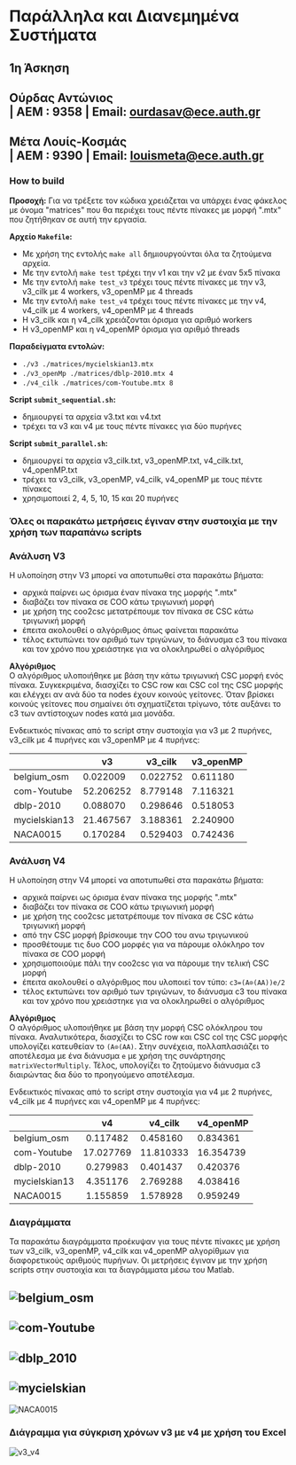 # **Παράλληλα και Διανεμημένα Συστήματα**  
## **1η Άσκηση**
## Ούρδας Αντώνιος <br /> | ΑΕΜ : 9358 | Email: ourdasav@ece.auth.gr
## Μέτα Λουίς-Κοσμάς <br /> | AEM : 9390 | Email: louismeta@ece.auth.gr  


### **How to build**  

**Προσοχή:** Για να τρέξετε τον κώδικα χρειάζεται να υπάρχει ένας φάκελος με όνομα "matrices" που θα περιέχει τους πέντε πίνακες με μορφή ".mtx" που ζητήθηκαν σε αυτή την εργασία.  

**Αρχείο ```Makefile```:**  
   + Με χρήση της εντολής ```make all``` δημιουργούνται όλα τα ζητούμενα αρχεία.
   + Με την εντολή ``` make test ``` τρέχει την v1 και την v2 με έναν 5x5 πίνακα
   + Με την εντολή ``` make test_v3 ``` τρέχει τους πέντε πίνακες με την v3, v3_cilk με 4 workers, v3_openMP με 4 threads
   + Με την εντολή ``` make test_v4 ``` τρέχει τους πέντε πίνακες με την v4, v4_cilk με 4 workers, v4_openMP με 4 threads
   + H v3_cilk και η v4_cilk χρειάζονται όρισμα για αριθμό workers
   + H v3_openMP και η v4_openMP όρισμα για αριθμό threads
   
**Παραδείγματα εντολών:**
   + ```./v3 ./matrices/mycielskian13.mtx ```  
   + ```./v3_openMp ./matrices/dblp-2010.mtx 4```  
   + ```./v4_cilk ./matrices/com-Youtube.mtx 8```  
   

**Script ```submit_sequential.sh```:**
   + δημιουργεί τα αρχεία v3.txt και v4.txt
   + τρέχει τα v3 και v4 με τους πέντε πίνακες για δύο πυρήνες
      
      
**Script ```submit_parallel.sh```:**  
   + δημιουργεί τα αρχεία v3_cilk.txt, v3_openMP.txt, v4_cilk.txt, v4_openMP.txt
   + τρέχει τα v3_cilk, v3_openMP, v4_cilk, v4_openMP με τους πέντε πίνακες
   + χρησιμοποιεί 2, 4, 5, 10, 15 και 20 πυρήνες 
     
### **Όλες οι παρακάτω μετρήσεις έγιναν στην συστοιχία με την χρήση των παραπάνω scripts**

### Ανάλυση V3 

H υλοποίηση στην V3 μπορεί να αποτυπωθεί στα παρακάτω βήματα:
   + αρχικά παίρνει ως όρισμα έναν πίνακα της μορφής ".mtx"
   + διαβάζει τον πίνακα σε COO κάτω τριγωνική μορφή 
   + με χρήση της coo2csc μετατρέπουμε τον πίνακα σε CSC κάτω τριγωνική μορφή
   + έπειτα ακολουθεί ο αλγόριθμος όπως φαίνεται παρακάτω
   + τέλος εκτυπώνει τον αριθμό των τριγώνων, το διάνυσμα c3 του πίνακα και τον χρόνο που χρειάστηκε για να ολοκληρωθεί ο αλγόριθμος

**Αλγόριθμος**  
Ο αλγόριθμος υλοποιήθηκε με βάση την κάτω τριγωνική CSC μορφή ενός πίνακα. Συγκεκριμένα, διασχίζει το CSC row και CSC col της CSC μορφής και ελέγχει αν ανά δύο τα nodes έχουν κοινούς γείτονες. Όταν βρίσκει κοινούς γείτονες που σημαίνει ότι σχηματίζεται τρίγωνο, τότε αυξάνει το c3 των αντίστοιχων nodes κατά μια μονάδα.  

Ενδεικτικός πίνακας από το script στην συστοιχία για v3 με 2 πυρήνες, v3_cilk με 4 πυρήνες και v3_openMP με 4 πυρήνες:  

|     |  v3 | v3_cilk | v3_openMP |
| --- | --- | --- | --- |
| belgium_osm | 0.022009  | 0.022752 | 0.611180 |
| com-Youtube | 52.206252 | 8.779148 | 7.116321 |
|  dblp-2010  | 0.088070  | 0.298646 | 0.518053 |
|mycielskian13| 21.467567 | 3.188361 | 2.240900 |
|  NACA0015   | 0.170284  | 0.529403 | 0.742436 |


### Ανάλυση V4

H υλοποίηση στην V4 μπορεί να αποτυπωθεί στα παρακάτω βήματα:
   + αρχικά παίρνει ως όρισμα έναν πίνακα της μορφής ".mtx"
   + διαβάζει τον πίνακα σε COO κάτω τριγωνική μορφή 
   + με χρήση της coo2csc μετατρέπουμε τον πίνακα σε CSC κάτω τριγωνική μορφή
   + από την CSC μορφή βρίσκουμε την COO του ανω τριγωνικού
   + προσθέτουμε τις δυο COO μορφές για να πάρουμε ολόκληρο τον πίνακα σε COO μορφή
   + χρησιμοποιούμε πάλι την coo2csc για να πάρουμε την τελική CSC μορφή
   + έπειτα ακολουθεί ο αλγόριθμος που υλοποιεί τον τύπο: ``` c3=(A⊙(AA))e/2 ```
   + τέλος εκτυπώνει τον αριθμό των τριγώνων, το διάνυσμα c3 του πίνακα και τον χρόνο που χρειάστηκε για να ολοκληρωθεί ο αλγόριθμος

**Αλγόριθμος**  
Ο αλγόριθμος υλοποιήθηκε με βάση την μορφή CSC ολόκληρου του πίνακα. Αναλυτικότερα, διασχίζει το CSC row και CSC col της CSC μορφής υπολογίζει κατευθείαν το ``` (A⊙(AA) ```. Στην συνέχεια, πολλαπλασιάζει το αποτέλεσμα με ένα διάνυσμα ``` e ``` με χρήση της συνάρτησης ``` matrixVectorMultiply ```. Τέλος, υπολογίζει το ζητούμενο διάνυσμα c3 διαιρώντας δια δύο το προηγούμενο αποτέλεσμα.

Ενδεικτικός πίνακας από το script στην συστοιχία για v4 με 2 πυρήνες, v4_cilk με 4 πυρήνες και v4_openMP με 4 πυρήνες:  

|     |  v4 | v4_cilk | v4_openMP  |
| --- |:---:|--- | --- |
| belgium_osm | 0.117482  | 0.458160 | 0.834361 |
| com-Youtube | 17.027769 |11.810333 | 16.354739|
|  dblp-2010  | 0.279983  | 0.401437 | 0.420376 |
|mycielskian13| 4.351176  | 2.769288 | 4.038416 |
|  NACA0015   | 1.155859  | 1.578928 | 0.959249 |  


### **Διαγράμματα**  
Τα παρακάτω διαγράμματα προέκυψαν για τους πέντε πίνακες με χρήση των v3_cilk, v3_openMP, v4_cilk και v4_openMP αλγορίθμων για διαφορετικούς αριθμούς πυρήνων. Οι μετρήσεις έγιναν με την χρήση scripts στην συστοιχία και τα διαγράμματα μέσω του Matlab.  

![belgium_osm](https://raw.githubusercontent.com/lkmeta/Parallel-and-Distributed-Systems/main/Matlab%20Figures/belgium_osm.png)  
---
![com-Youtube](https://raw.githubusercontent.com/lkmeta/Parallel-and-Distributed-Systems/main/Matlab%20Figures/com-Youtube.png)  
---
![dblp_2010](https://raw.githubusercontent.com/lkmeta/Parallel-and-Distributed-Systems/main/Matlab%20Figures/dblp_2010.png)  
---
![mycielskian](https://raw.githubusercontent.com/lkmeta/Parallel-and-Distributed-Systems/main/Matlab%20Figures/mycielskian.png) 
---
![NACA0015](https://raw.githubusercontent.com/lkmeta/Parallel-and-Distributed-Systems/main/Matlab%20Figures/NACA0015.png)  

### **Διάγραμμα για σύγκριση χρόνων v3 με v4 με χρήση του Excel**
![v3_v4](https://github.com/lkmeta/Parallel-and-Distributed-Systems/blob/main/Matlab%20Figures/v3_v4.png)
